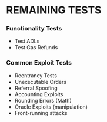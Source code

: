 # REMAINING TESTS


### Functionality Tests

- Test ADLs
- Test Gas Refunds

### Common Exploit Tests

- Reentrancy Tests
- Unexecutable Orders
- Referral Spoofing
- Accounting Exploits
- Rounding Errors (Math)
- Oracle Exploits (manipulation)
- Front-running attacks
